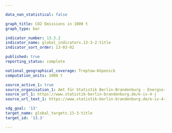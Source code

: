 ```yaml
---

data_non_statistical: false

graph_title: CO2 Emissions in 1000 t
graph_type: bar

indicator_number: 13.3.2
indicator_name: global_indicators.13-3-2-title
indicator_sort_order: 13-03-02

published: true
reporting_status: complete

national_geographical_coverage: Treptow-Köpenick
computation_units: 1000 t

source_active_1: true
source_organisation_1: Amt für Statistik Berlin-Brandenburg - Energie- und CO₂-Bilanz in Berlin
source_url_1: https://www.statistik-berlin-brandenburg.de/e-iv-4-j
source_url_text_1: https://www.statistik-berlin-brandenburg.de/e-iv-4-j

sdg_goal: '13'
target_name: global_targets.13-3-title
target_id: '13.3'

---
```

